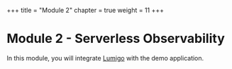 +++
title = "Module 2"
chapter = true
weight = 11
+++

# Module 2 - Serverless Observability

In this module, you will integrate [Lumigo](https://lumigo.io) with the demo application.
